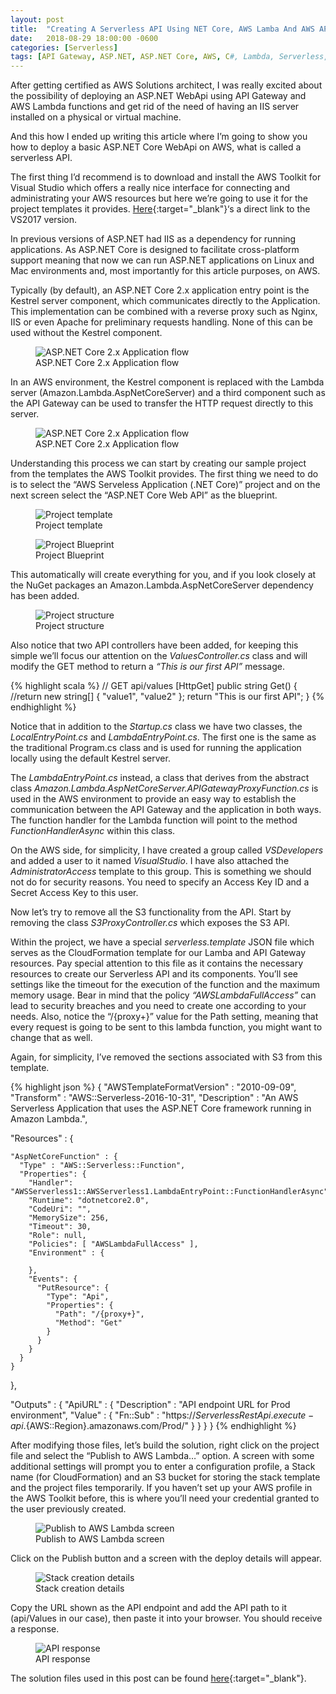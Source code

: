 ```yaml
---
layout: post
title:  "Creating A Serverless API Using NET Core, AWS Lamba And AWS API Gateway"
date:   2018-08-29 18:00:00 -0600
categories: [Serverless]
tags: [API Gateway, ASP.NET, ASP.NET Core, AWS, C#, Lambda, Serverless, Web API]
---
```


<p class="intro"><span class="dropcap">A</span>fter
getting certified as AWS Solutions architect, 
I was really excited about the possibility of deploying 
an ASP.NET WebApi using API Gateway and AWS Lambda 
functions and get rid of the need of having an IIS 
server installed on a physical or virtual machine.
</p>

And this how I ended up writing this article where 
I’m going to show you how to deploy a basic ASP.NET 
Core WebApi on AWS, what is called a serverless API.

The first thing I’d recommend is to download and 
install the AWS Toolkit for Visual Studio which 
offers a really nice interface for connecting and 
administrating your AWS resources but here we’re 
going to use it for the project templates it provides. 
[Here][awstoolkit]{:target="_blank"}‘s a direct 
link to the VS2017 version.

In previous versions of ASP.NET had IIS as a dependency 
for running applications. As ASP.NET Core is designed 
to facilitate cross-platform support meaning that now 
we can run ASP.NET applications on Linux and Mac 
environments and, most importantly for this article 
purposes, on AWS.

Typically (by default), an ASP.NET Core 2.x application 
entry point is the Kestrel server component, which 
communicates directly to the Application. This 
implementation can be combined with a reverse proxy 
such as Nginx, IIS or even Apache for preliminary 
requests handling. None of this can be used without 
the Kestrel component.

<figure>
	<img src="{{ '/assets/img/2018/08/internet-to-kestrel.png' | prepend: site.baseurl }}" 
    alt="ASP.NET Core 2.x Application flow"> 
	<figcaption>ASP.NET Core 2.x Application flow</figcaption>
</figure>

In an AWS environment, the Kestrel component is 
replaced with the Lambda server (Amazon.Lambda.AspNetCoreServer) 
and a third component such as the API Gateway can be 
used to transfer the HTTP request directly to this server.

<figure>
	<img src="{{ '/assets/img/2018/08/aws-c.png' | prepend: site.baseurl }}" 
    alt="ASP.NET Core 2.x Application flow"> 
	<figcaption>ASP.NET Core 2.x Application flow</figcaption>
</figure>

Understanding this process we can start by creating 
our sample project from the templates the AWS Toolkit 
provides. The first thing we need to do is to select 
the “AWS Serveless Application (.NET Core)” project 
and on the next screen select the  “ASP.NET Core Web API” 
as the blueprint.

<figure>
	<img src="{{ '/assets/img/2018/08/vs-aws-01.png' | prepend: site.baseurl }}" 
    alt="Project template"> 
	<figcaption>Project template</figcaption>
</figure>

<figure>
	<img src="{{ '/assets/img/2018/08/vs-aws-02.png' | prepend: site.baseurl }}" 
    alt="Project Blueprint"> 
	<figcaption>Project Blueprint</figcaption>
</figure>

This automatically will create everything for you, 
and if you look closely at the NuGet packages an 
Amazon.Lambda.AspNetCoreServer dependency has been added.

<figure>
	<img src="{{ '/assets/img/2018/08/vs-aws-03.png' | prepend: site.baseurl }}" 
    alt="Project structure"> 
	<figcaption>Project structure</figcaption>
</figure>

Also notice that two API controllers have been added, 
for keeping this simple we’ll focus our attention on the 
_ValuesController.cs_ class and will modify the GET 
method to return a _“This is our first API”_ message.

{% highlight scala %}
// GET api/values
[HttpGet]
public string Get()
{
    //return new string[] { "value1", "value2" };
    return "This is our first API";
}
{% endhighlight %}

Notice that in addition to the _Startup.cs_ class we 
have two classes, the _LocalEntryPoint.cs_ and 
_LambdaEntryPoint.cs_. The first one is the same as 
the traditional Program.cs class and is used for 
running the application locally using the default 
Kestrel server.

The _LambdaEntryPoint.cs_ instead, a class that derives 
from the abstract class _Amazon.Lambda.AspNetCoreServer.APIGatewayProxyFunction.cs_ 
is used in the AWS environment to provide an easy 
way to establish the communication between the API Gateway 
and the application in both ways. The function handler 
for the Lambda function will point to the method 
_FunctionHandlerAsync_ within this class.

On the AWS side, for simplicity, I have created a group 
called _VSDevelopers_ and added a user to it named 
_VisualStudio_. I have also attached the _AdministratorAccess_ 
template to this group. This is something we should not 
do for security reasons. You need to specify an Access 
Key ID and a Secret Access Key to this user.

Now let’s try to remove all the S3 functionality from the API. 
Start by removing the class _S3ProxyController.cs_ 
which exposes the S3 API.

Within the project, we have a special _serverless.template_ 
JSON file which serves as the CloudFormation template for 
our Lamba and API Gateway resources. Pay special attention 
to this file as it contains the necessary resources to 
create our Serverless API and its components. You’ll see 
settings like the timeout for the execution of the function 
and the maximum memory usage. Bear in mind that the policy 
_“AWSLambdaFullAccess”_ can lead to security breaches and 
you need to create one according to your needs. Also, notice 
the “/{proxy+}” value for the Path setting, meaning that 
every request is going to be sent to this lambda function, 
you might want to change that as well.

Again, for simplicity, I’ve removed the sections 
associated with S3 from this template.

{% highlight json %}
{
  "AWSTemplateFormatVersion" : "2010-09-09",
  "Transform" : "AWS::Serverless-2016-10-31",
  "Description" : "An AWS Serverless Application that uses the ASP.NET Core framework running in Amazon Lambda.",
   
  "Resources" : {
 
    "AspNetCoreFunction" : {
      "Type" : "AWS::Serverless::Function",
      "Properties": {
        "Handler": "AWSServerless1::AWSServerless1.LambdaEntryPoint::FunctionHandlerAsync",
        "Runtime": "dotnetcore2.0",
        "CodeUri": "",
        "MemorySize": 256,
        "Timeout": 30,
        "Role": null,
        "Policies": [ "AWSLambdaFullAccess" ],
        "Environment" : {
          
        },
        "Events": {
          "PutResource": {
            "Type": "Api",
            "Properties": {
              "Path": "/{proxy+}",
              "Method": "Get"
            }
          }
        }
      }
    }
  },
 
  "Outputs" : {
    "ApiURL" : {
        "Description" : "API endpoint URL for Prod environment",
        "Value" : { "Fn::Sub" : "https://${ServerlessRestApi}.execute-api.${AWS::Region}.amazonaws.com/Prod/" }
    }
  }
}
{% endhighlight %}

After modifying those files, let’s build the solution, 
right click on the project file and select the 
“Publish to AWS Lambda…” option. A screen with some 
additional settings will prompt you to enter a 
configuration profile, a Stack name (for CloudFormation) 
and an S3 bucket for storing the stack template and 
the project files temporarily. If you haven’t set up 
your AWS profile in the AWS Toolkit before, this is 
where you’ll need your credential granted to the user 
previously created.

<figure>
	<img src="{{ '/assets/img/2018/08/vs-aws-04.png' | prepend: site.baseurl }}" 
    alt="Publish to AWS Lambda screen"> 
	<figcaption>Publish to AWS Lambda screen</figcaption>
</figure>

Click on the Publish button and a screen 
with the deploy details will appear.

<figure>
	<img src="{{ '/assets/img/2018/08/vs-aws-06.png' | prepend: site.baseurl }}" 
    alt="Stack creation details"> 
	<figcaption>Stack creation details</figcaption>
</figure>

Copy the URL shown as the API endpoint and add 
the API path to it (api/Values in our case), 
then paste it into your browser. 
You should receive a response.

<figure>
	<img src="{{ '/assets/img/2018/08/vs-aws-07.png' | prepend: site.baseurl }}" 
    alt="API response"> 
	<figcaption>API response</figcaption>
</figure>

The solution files used in this post can be found 
[here][githubcode]{:target="_blank"}.

[awstoolkit]: https://marketplace.visualstudio.com/items?itemName=AmazonWebServices.AWSToolkitforVisualStudio2017
[githubcode]: https://github.com/ariasjose/AMZ_Books_Suggestions
